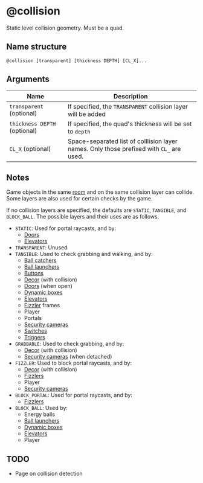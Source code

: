# @collision

Static level collision geometry. Must be a quad.

## Name structure

```
@collision [transparent] [thickness DEPTH] [CL_X]...
```

## Arguments

| Name                         | Description                                                                              |
| ---------------------------- | ---------------------------------------------------------------------------------------- |
| `transparent` (optional)     | If specified, the `TRANSPARENT` collision layer will be added                            |
| `thickness DEPTH` (optional) | If specified, the quad's thickness will be set to `depth`                                |
| `CL_X` (optional)            | Space-separated list of colllision layer names. Only those prefixed with `CL_` are used. |

## Notes

Game objects in the same [room](./room.md) and on the same collision layer can
collide. Some layers are also used for certain checks by the game.

If no collision layers are specified, the defaults are `STATIC`, `TANGIBLE`, and
`BLOCK_BALL`. The possible layers and their uses are as follows.

* `STATIC`: Used for portal raycasts, and by:
    * [Doors](./door.md)
    * [Elevators](./elevator.md)
* `TRANSPARENT`: Unused
* `TANGIBLE`: Used to check grabbing and walking, and by:
    * [Ball catchers](./ball_catcher.md)
    * [Ball launchers](./ball_launcher.md)
    * [Buttons](./button.md)
    * [Decor](./decor.md) (with collision)
    * [Doors](./door.md) (when open)
    * [Dynamic boxes](./dynamic_box.md)
    * [Elevators](./elevator.md)
    * [Fizzler](./fizzler.md) frames
    * Player
    * Portals
    * [Security cameras](./security_camera.md)
    * [Switches](./switch.md)
    * [Triggers](./trigger.md)
* `GRABBABLE`: Used to check grabbing, and by:
    * [Decor](./decor.md) (with collision)
    * [Security cameras](./security_camera.md) (when detached)
* `FIZZLER`: Used to block portal raycasts, and by:
    * [Decor](./decor.md) (with collision)
    * [Fizzlers](./fizzler.md)
    * Player
    * [Security cameras](./security_camera.md)
* `BLOCK_PORTAL`: Used for portal raycasts, and by:
    * [Fizzlers](./fizzler.md)
* `BLOCK_BALL`: Used by:
    * Energy balls
    * [Ball launchers](./ball_launcher.md)
    * [Dynamic boxes](./dynamic_box.md)
    * [Elevators](./elevator.md)
    * Player

## TODO

* Page on collision detection
